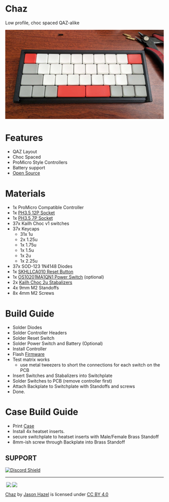 # Chaz
Low profile, choc spaced QAZ-alike

![Chaz](images/chaz.jpg)


# Features
* QAZ Layout
* Choc Spaced
* ProMicro Style Controllers
* Battery support
* [Open Source](source/)

# Materials
* 1x ProMicro Compatible Controller
* 1x [PH3.5 12P Socket](https://www.aliexpress.us/item/2251800435894905.html)
* 1x [PH3.5 7P Socket](https://www.aliexpress.us/item/2251800435894905.html)
* 37x Kailh Choc v1 switches
* 37x Keycaps
  * 31x 1u 
  * 2x 1.25u
  * 1x 1.75u
  * 1x 1.5u
  * 1x 2u
  * 1x 2.25u
* 37x SOD-123 1N4148 Diodes
* 1x [SKHLLCA010 Reset Button](https://www.aliexpress.us/item/3256804101901854.html)
* 1x [OS10201MA1QN1 Power Switch](https://www.digikey.com/en/products/detail/c-k/OS102011MA1QN1/1981430)  (optional)
* 2x [Kailh Choc 2u Stabalizers](https://www.aliexpress.us/item/2251832852867988.html)
* 4x 9mm M2 Standoffs
* 8x 4mm M2 Screws


# Build Guide
* Solder Diodes
* Solder Controller Headers
* Solder Reset Switch
* Solder Power Switch and Battery (Optional)
* Install Controller
* Flash [Firmware](FIRMWARE.md)
* Test matrix works 
  * use metal tweezers to short the connections for each switch on the PCB
* Insert Switches and Stabalizers into Switchplate
* Solder Switches to PCB (remove controller first)
* Attach Backplate to Switchplate with Standoffs and screws
* Done.

# Case Build Guide
* Print [Case](case/case.stl)
* Install 4x heatset inserts.
* secure switchplate to heatset inserts with Male/Female Brass Standoff
* 8mm-ish screw through Backplate into Brass Standoff

## SUPPORT
<a href='https://discord.gg/jP6hvgNN8r'>
<img src="https://discordapp.com/api/guilds/989552667330228374/widget.png?style=shield" alt="Discord Shield"/>
</a>


---
<img style="height:22px!important;margin-left:3px;vertical-align:text-bottom;" src="https://mirrors.creativecommons.org/presskit/icons/cc.svg?ref=chooser-v1"><img style="height:22px!important;margin-left:3px;vertical-align:text-bottom;" src="https://mirrors.creativecommons.org/presskit/icons/by.svg?ref=chooser-v1">

<p xmlns:cc="http://creativecommons.org/ns#" xmlns:dct="http://purl.org/dc/terms/"><a property="dct:title" rel="cc:attributionURL" href="https://github.com/hazels-garage/chaz">Chaz</a> by <a rel="cc:attributionURL dct:creator" property="cc:attributionName" href="https://github.com/jasonhazel">Jason Hazel</a> is licensed under <a href="http://creativecommons.org/licenses/by/4.0/?ref=chooser-v1" target="_blank" rel="license noopener noreferrer" style="display:inline-block;">CC BY 4.0</a></p>
